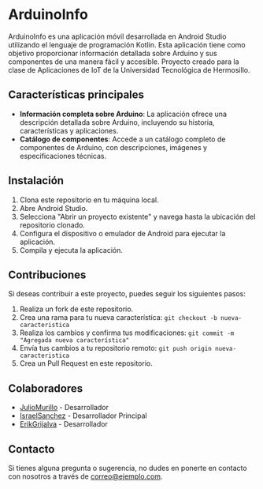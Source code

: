 # ArduinoInfo

ArduinoInfo es una aplicación móvil desarrollada en Android Studio utilizando el lenguaje de programación Kotlin. Esta aplicación tiene como objetivo proporcionar información detallada sobre Arduino y sus componentes de una manera fácil y accesible. Proyecto creado para la clase de Aplicaciones de IoT de la Universidad Tecnológica de Hermosillo.

## Características principales

- **Información completa sobre Arduino**: La aplicación ofrece una descripción detallada sobre Arduino, incluyendo su historia, características y aplicaciones.
- **Catálogo de componentes**: Accede a un catálogo completo de componentes de Arduino, con descripciones, imágenes y especificaciones técnicas.

## Instalación

1. Clona este repositorio en tu máquina local.
2. Abre Android Studio.
3. Selecciona "Abrir un proyecto existente" y navega hasta la ubicación del repositorio clonado.
4. Configura el dispositivo o emulador de Android para ejecutar la aplicación.
5. Compila y ejecuta la aplicación.

## Contribuciones

Si deseas contribuir a este proyecto, puedes seguir los siguientes pasos:

1. Realiza un fork de este repositorio.
2. Crea una rama para tu nueva característica: `git checkout -b nueva-caracteristica`
3. Realiza los cambios y confirma tus modificaciones: `git commit -m "Agregada nueva característica"`
4. Envía tus cambios a tu repositorio remoto: `git push origin nueva-caracteristica`
5. Crea un Pull Request en este repositorio.

## Colaboradores

- [JulioMurillo](https://github.com/HecMurillo) - Desarrollador 
- [IsraelSanchez](https://github.com/Ysraelsn) - Desarrollador Principal
- [ErikGrijalva](https://github.com/Erik-so) - Desarrollador


## Contacto

Si tienes alguna pregunta o sugerencia, no dudes en ponerte en contacto con nosotros a través de [correo@ejemplo.com](mailto:correo@ejemplo.com).
